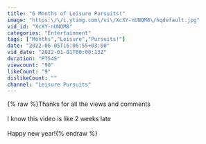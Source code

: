 ```yaml
---
title: "6 Months of Leisure Pursuits!"
image: "https:\/\/i.ytimg.com\/vi\/XcXY-nUNQM8\/hqdefault.jpg"
vid_id: "XcXY-nUNQM8"
categories: "Entertainment"
tags: ["Months","Leisure","Pursuits!"]
date: "2022-06-05T16:06:55+03:00"
vid_date: "2022-01-01T00:00:13Z"
duration: "PT54S"
viewcount: "90"
likeCount: "9"
dislikeCount: ""
channel: "Leisure Pursuits"
---
```

{% raw %}Thanks for all the views and comments<br /><br />I know this video is like 2 weeks late<br /><br />Happy new year!{% endraw %}
